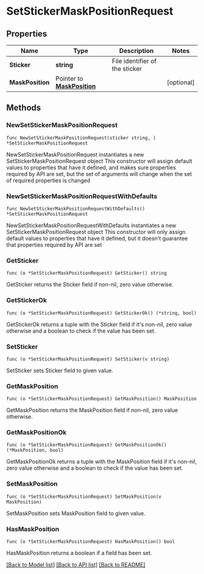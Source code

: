 # SetStickerMaskPositionRequest

## Properties

Name | Type | Description | Notes
------------ | ------------- | ------------- | -------------
**Sticker** | **string** | File identifier of the sticker | 
**MaskPosition** | Pointer to [**MaskPosition**](MaskPosition.md) |  | [optional] 

## Methods

### NewSetStickerMaskPositionRequest

`func NewSetStickerMaskPositionRequest(sticker string, ) *SetStickerMaskPositionRequest`

NewSetStickerMaskPositionRequest instantiates a new SetStickerMaskPositionRequest object
This constructor will assign default values to properties that have it defined,
and makes sure properties required by API are set, but the set of arguments
will change when the set of required properties is changed

### NewSetStickerMaskPositionRequestWithDefaults

`func NewSetStickerMaskPositionRequestWithDefaults() *SetStickerMaskPositionRequest`

NewSetStickerMaskPositionRequestWithDefaults instantiates a new SetStickerMaskPositionRequest object
This constructor will only assign default values to properties that have it defined,
but it doesn't guarantee that properties required by API are set

### GetSticker

`func (o *SetStickerMaskPositionRequest) GetSticker() string`

GetSticker returns the Sticker field if non-nil, zero value otherwise.

### GetStickerOk

`func (o *SetStickerMaskPositionRequest) GetStickerOk() (*string, bool)`

GetStickerOk returns a tuple with the Sticker field if it's non-nil, zero value otherwise
and a boolean to check if the value has been set.

### SetSticker

`func (o *SetStickerMaskPositionRequest) SetSticker(v string)`

SetSticker sets Sticker field to given value.


### GetMaskPosition

`func (o *SetStickerMaskPositionRequest) GetMaskPosition() MaskPosition`

GetMaskPosition returns the MaskPosition field if non-nil, zero value otherwise.

### GetMaskPositionOk

`func (o *SetStickerMaskPositionRequest) GetMaskPositionOk() (*MaskPosition, bool)`

GetMaskPositionOk returns a tuple with the MaskPosition field if it's non-nil, zero value otherwise
and a boolean to check if the value has been set.

### SetMaskPosition

`func (o *SetStickerMaskPositionRequest) SetMaskPosition(v MaskPosition)`

SetMaskPosition sets MaskPosition field to given value.

### HasMaskPosition

`func (o *SetStickerMaskPositionRequest) HasMaskPosition() bool`

HasMaskPosition returns a boolean if a field has been set.


[[Back to Model list]](../README.md#documentation-for-models) [[Back to API list]](../README.md#documentation-for-api-endpoints) [[Back to README]](../README.md)


